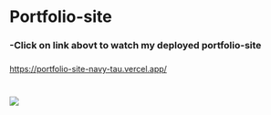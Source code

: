 <h1>Portfolio-site</h1>
<h3>
-Click on link abovt to watch my deployed portfolio-site
</h3>

###

https://portfolio-site-navy-tau.vercel.app/

###
<br>

<img src="https://i.pinimg.com/736x/c2/5e/fd/c25efded66af56ecbd4216cf6cccacd1.jpg">


